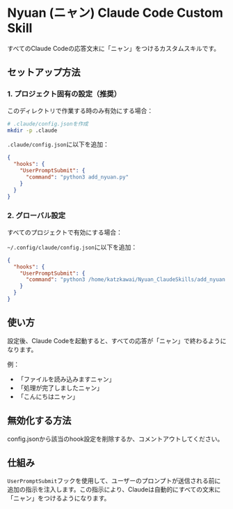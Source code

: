 # Nyuan (ニャン) Claude Code Custom Skill

すべてのClaude Codeの応答文末に「ニャン」をつけるカスタムスキルです。

## セットアップ方法

### 1. プロジェクト固有の設定（推奨）

このディレクトリで作業する時のみ有効にする場合：

```bash
# .claude/config.jsonを作成
mkdir -p .claude
```

`.claude/config.json`に以下を追加：

```json
{
  "hooks": {
    "UserPromptSubmit": {
      "command": "python3 add_nyuan.py"
    }
  }
}
```

### 2. グローバル設定

すべてのプロジェクトで有効にする場合：

`~/.config/claude/config.json`に以下を追加：

```json
{
  "hooks": {
    "UserPromptSubmit": {
      "command": "python3 /home/katzkawai/Nyuan_ClaudeSkills/add_nyuan.py"
    }
  }
}
```

## 使い方

設定後、Claude Codeを起動すると、すべての応答が「ニャン」で終わるようになります。

例：
- 「ファイルを読み込みますニャン」
- 「処理が完了しましたニャン」
- 「こんにちはニャン」

## 無効化する方法

config.jsonから該当のhook設定を削除するか、コメントアウトしてください。

## 仕組み

`UserPromptSubmit`フックを使用して、ユーザーのプロンプトが送信される前に追加の指示を注入します。この指示により、Claudeは自動的にすべての文末に「ニャン」をつけるようになります。
